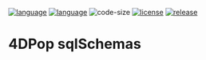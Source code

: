 [![language](https://img.shields.io/static/v1?label=language&message=4d&color=blue)](https://developer.4d.com/)
[![language](https://img.shields.io/github/languages/top/vdelachaux/4DPop-sqlSchemas.svg)](https://developer.4d.com/)
![code-size](https://img.shields.io/github/languages/code-size/vdelachaux/4DPop-sqlSchemas.svg)
[![license](https://img.shields.io/github/license/vdelachaux/4DPop-sqlSchemas)](LICENSE)
[![release](https://img.shields.io/github/v/release/vdelachaux/4DPop-sqlSchemas?include_prereleases)](https://github.com/vdelachaux/4DPop-sqlSchemas/releases/latest)

# 4DPop sqlSchemas
